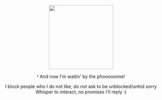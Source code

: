 <p align="center">
  <img src="https://github.com/user-attachments/assets/9fc161d5-30d7-4e7d-9a4d-03f5c0b446a5" width="200">

</p>
<p align="center">
❛ And now I'm waitin' by the phooooonne!  </p>
  
<p align="center">  I block people who I do not like, do not ask to be unblocked/unhid sorry <br>
Whisper to interact, no promises I'll reply :)
</p>

